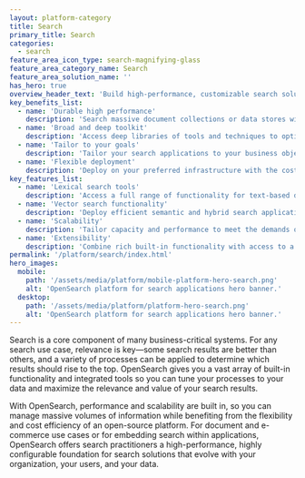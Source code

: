 ```yaml
---
layout: platform-category
title: Search
primary_title: Search
categories:
  - search
feature_area_icon_type: search-magnifying-glass
feature_area_category_name: Search
feature_area_solution_name: ''
has_hero: true
overview_header_text: 'Build high-performance, customizable search solutions for document collections, e-commerce, and applications'
key_benefits_list:
  - name: 'Durable high performance'
    description: 'Search massive document collections or data stores without sacrificing performance or durability.'
  - name: 'Broad and deep toolkit'
    description: 'Access deep libraries of tools and techniques to optimize search results for relevance and business value.'
  - name: 'Tailor to your goals'
    description: 'Tailor your search applications to your business objectives and your data.'
  - name: 'Flexible deployment'
    description: 'Deploy on your preferred infrastructure with the cost advantages of open-source licensing.'
key_features_list:
  - name: 'Lexical search tools'
    description: 'Access a full range of functionality for text-based data search.'
  - name: 'Vector search functionality'
    description: 'Deploy efficient semantic and hybrid search applications using vector embeddings.'
  - name: 'Scalability'
    description: 'Tailor capacity and performance to meet the demands of your data and your users.'
  - name: 'Extensibility'
    description: 'Combine rich built-in functionality with access to a broad range of open solutions that allow you to build the right solution for your search needs.'
permalink: '/platform/search/index.html'
hero_images:
  mobile: 
    path: '/assets/media/platform/mobile-platform-hero-search.png'
    alt: 'OpenSearch platform for search applications hero banner.'
  desktop: 
    path: '/assets/media/platform/platform-hero-search.png'
    alt: 'OpenSearch platform for search applications hero banner.'
---
```


Search is a core component of many business-critical systems. For any search use case, relevance is key—some search results are better than others, and a variety of processes can be applied to determine which results should rise to the top. OpenSearch gives you a vast array of built-in functionality and integrated tools so you can tune your processes to your data and maximize the relevance and value of your search results.

With OpenSearch, performance and scalability are built in, so you can manage massive volumes of information while benefiting from the flexibility and cost efficiency of an open-source platform. For document and e-commerce use cases or for embedding search within applications, OpenSearch offers search practitioners a high-performance, highly configurable foundation for search solutions that evolve with your organization, your users, and your data.

